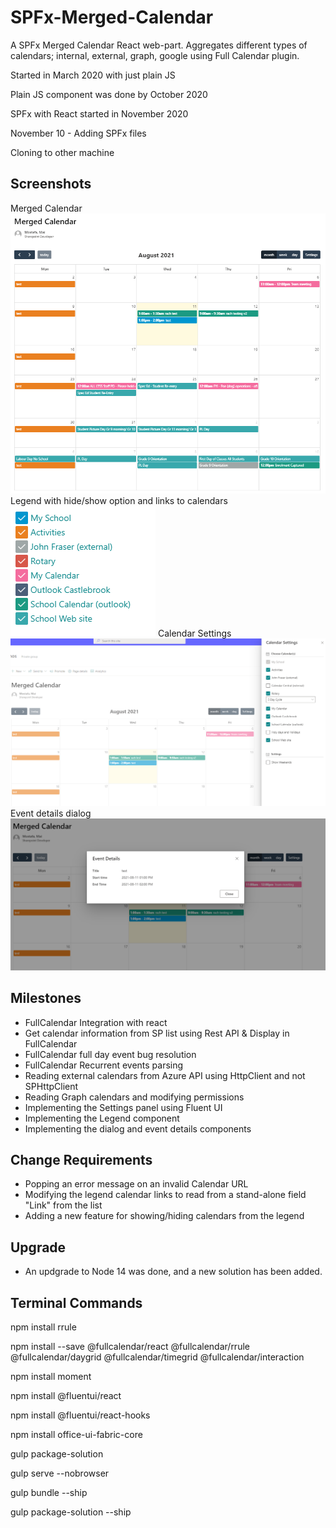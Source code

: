 # SPFx-Merged-Calendar
A SPFx Merged Calendar React web-part. Aggregates different types of calendars; internal, external, graph, google using Full Calendar plugin.

Started in March 2020 with just plain JS

Plain JS component was done by October 2020

SPFx with React started in November 2020

November 10 - Adding SPFx files

Cloning to other machine

Screenshots
------------
Merged Calendar
![alt Calendar](https://github.com/Maya-Mostafa/SPFx-Merged-Calendar-Upgraded/blob/main/mergedCal.png)
Legend with hide/show option and links to calendars
![alt Legend](https://github.com/Maya-Mostafa/SPFx-Merged-Calendar-Upgraded/blob/main/legend.png)
Calendar Settings
![alt Settings](https://github.com/Maya-Mostafa/SPFx-Merged-Calendar-Upgraded/blob/main/settings.png)
Event details dialog
![alt Dialog](https://github.com/Maya-Mostafa/SPFx-Merged-Calendar-Upgraded/blob/main/dialog.png)


Milestones
------------
- FullCalendar Integration with react
- Get calendar information from SP list using Rest API & Display in FullCalendar
- FullCalendar full day event bug resolution
- FullCalendar Recurrent events parsing
- Reading external calendars from Azure API using HttpClient and not SPHttpClient
- Reading Graph calendars and modifying permissions
- Implementing the Settings panel using Fluent UI
- Implementing the Legend component
- Implementing the dialog and event details components

Change Requirements
-------------------
- Popping an error message on an invalid Calendar URL
- Modifying the legend calendar links to read from a stand-alone field "Link" from the list
- Adding a new feature for showing/hiding calendars from the legend

Upgrade
-------
- An updgrade to Node 14 was done, and a new solution has been added.


Terminal Commands
-------------------
npm install rrule

npm install --save @fullcalendar/react @fullcalendar/rrule @fullcalendar/daygrid @fullcalendar/timegrid @fullcalendar/interaction

npm install moment

npm install @fluentui/react

npm install @fluentui/react-hooks

npm install office-ui-fabric-core


gulp package-solution

gulp serve --nobrowser


gulp bundle --ship

gulp package-solution --ship



